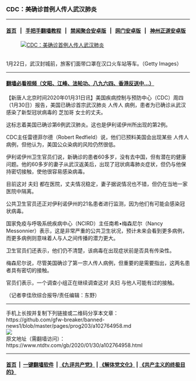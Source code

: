 ### CDC：美确诊首例人传人武汉肺炎
------------------------

#### [首页](https://github.com/gfw-breaker/banned-news1/blob/master/README.md) &nbsp;&nbsp;|&nbsp;&nbsp; [手把手翻墙教程](https://github.com/gfw-breaker/guides/wiki) &nbsp;&nbsp;|&nbsp;&nbsp; [禁闻聚合安卓版](https://github.com/gfw-breaker/bn-android) &nbsp;&nbsp;|&nbsp;&nbsp; [网门安卓版](https://github.com/oGate2/oGate) &nbsp;&nbsp;|&nbsp;&nbsp; [神州正道安卓版](https://github.com/SzzdOgate/update) 



<div><div class="featured_image">
 <a href="https://i.ntdtv.com/assets/uploads/2020/01/Untitled-13.jpg" target="_blank">
  <figure>
   <img alt="CDC：美确诊首例人传人武汉肺炎" src="https://i.ntdtv.com/assets/uploads/2020/01/Untitled-13-800x450.jpg"/>
  </figure><br/>
 </a>
 <span class="caption">
  1月22日，武汉封城前，旅客们面带口罩在汉口火车站等车。（Getty Images）
 </span>
</div>
</div><hr/>

#### [翻墙必看视频（文昭、江峰、法轮功、八九六四、香港反送中...）](http://167.172.214.107/home.html)

<div><div class="post_content" itemprop="articleBody">
 <p>
  【新唐人北京时间2020年01月31日讯】美国疾病控制与预防中心（CDC）周四（1月30日）报告，美国已确诊首宗武汉肺炎
  <ok href="https://www.ntdtv.com/gb/人传人.htm">
   人传人
  </ok>
  病例，患者为已确诊从武汉感染了新型冠状病毒的
  <ok href="https://www.ntdtv.com/gb/芝加哥.htm">
   芝加哥
  </ok>
  女士的丈夫。
 </p>
 <p>
  这标志着美国已确诊第6例武汉肺炎。这也是伊利诺伊州所出现的第2例。
 </p>
 <p>
  CDC主任雷德菲尔德（Robert Redfield）说，他们已预料美国会出现某些
  <ok href="https://www.ntdtv.com/gb/人传人.htm">
   人传人
  </ok>
  病例，但他认为，美国公众染病的风险仍然很低。
 </p>
 <p>
  伊利诺伊州卫生官员们说，新确诊的患者60多岁，没有去中国，但有潜在的健康问题。他的60多岁的妻子从武汉返美后，出现了冠状病毒肺炎症状，但仍与他保持密切接触，使他很容易感染病毒。
 </p>
 <p>
  目前这对
  <ok href="https://www.ntdtv.com/gb/夫妇.htm">
   夫妇
  </ok>
  都在医院，丈夫情况稳定，妻子据说情况也不错，但仍在当地一家医院中隔离。
 </p>
 <p>
  公共卫生官员还正对伊利诺伊州的21名患者进行监测，因为他们有可能会感染冠状病毒。
 </p>
 <p>
  国家免疫与呼吸系统疾病中心（NCIRD）主任南希•梅森尼尔（Nancy Messonnier）表示，这是非常严重的公共卫生状况，预计未来会看到更多病例，而更多病例则意味着人与人之间传播的潜力更大。
 </p>
 <p>
  卫生官员们还表示，他们仍不清楚，该病毒在出现症状前是否具有传染性。
 </p>
 <p>
  梅森尼尔说，尽管美国确诊了第一宗人传人病例，但重要的是需要指出，这两名患者具有密切的接触。
 </p>
 <p>
  官员们表示，一个调查小组正在继续调查这对
  <ok href="https://www.ntdtv.com/gb/夫妇.htm">
   夫妇
  </ok>
  与他人可能有过的接触。
 </p>
 <p>
  （记者李佳欣综合报导/责任编辑：东野）
 </p>
 <div class="single_ad">
 </div>
</div>
</div>
<hr/>
手机上长按并复制下列链接或二维码分享本文章：<br/>
https://github.com/gfw-breaker/banned-news1/blob/master/pages/prog203/a102764958.md <br/>
<a href='https://github.com/gfw-breaker/banned-news1/blob/master/pages/prog203/a102764958.md'><img src='https://github.com/gfw-breaker/banned-news1/blob/master/pages/prog203/a102764958.md.png'/></a> <br/>
原文地址（需翻墙访问）：https://www.ntdtv.com/gb/2020/01/30/a102764958.html


------------------------
#### [首页](https://github.com/gfw-breaker/banned-news1/blob/master/README.md) &nbsp;|&nbsp; [一键翻墙软件](https://github.com/gfw-breaker/nogfw/blob/master/README.md) &nbsp;| [《九评共产党》](https://github.com/gfw-breaker/9ping.md/blob/master/README.md#九评之一评共产党是什么) | [《解体党文化》](https://github.com/gfw-breaker/jtdwh.md/blob/master/README.md) | [《共产主义的终极目的》](https://github.com/gfw-breaker/gczydzjmd.md/blob/master/README.md)


<img src='http://gfw-breaker.win/banned-news/pages/prog203/a102764958.md' width='0px' height='0px'/>